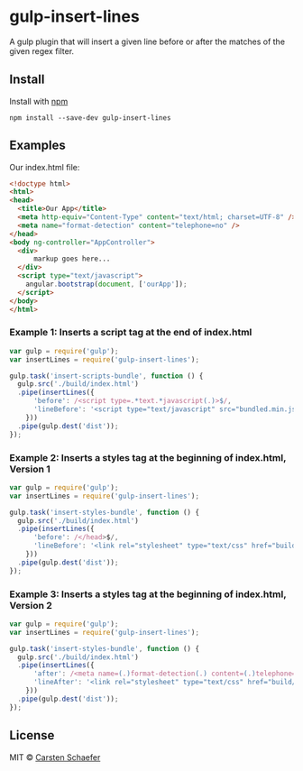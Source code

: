 # gulp-insert-lines
A gulp plugin that will insert a given line before or after the matches of the given regex filter.

## Install

Install with [npm](https://npmjs.org/package/gulp-insert-lines)

```
npm install --save-dev gulp-insert-lines
```


## Examples

Our index.html file:

```html
<!doctype html>
<html>
<head>
  <title>Our App</title>
  <meta http-equiv="Content-Type" content="text/html; charset=UTF-8" />
  <meta name="format-detection" content="telephone=no" />
</head>
<body ng-controller="AppController">
  <div>
      markup goes here...
  </div>
  <script type="text/javascript">
    angular.bootstrap(document, ['ourApp']);
  </script>
</body>
</html>
```

### Example 1: Inserts a script tag at the end of index.html
```js
var gulp = require('gulp');
var insertLines = require('gulp-insert-lines');

gulp.task('insert-scripts-bundle', function () {
  gulp.src('./build/index.html')
  .pipe(insertLines({
      'before': /<script type=.*text.*javascript(.)>$/,
      'lineBefore': '<script type="text/javascript" src="bundled.min.js"></script>'
    }))
  .pipe(gulp.dest('dist'));
});
```

### Example 2: Inserts a styles tag at the beginning of index.html, Version 1 
```js
var gulp = require('gulp');
var insertLines = require('gulp-insert-lines');

gulp.task('insert-styles-bundle', function () {
  gulp.src('./build/index.html')
  .pipe(insertLines({
      'before': /</head>$/,
      'lineBefore': '<link rel="stylesheet" type="text/css" href="build/bundled.min.css" />'
    }))
  .pipe(gulp.dest('dist'));
});
```

### Example 3: Inserts a styles tag at the beginning of index.html, Version 2
```js
var gulp = require('gulp');
var insertLines = require('gulp-insert-lines');

gulp.task('insert-styles-bundle', function () {
  gulp.src('./build/index.html')
  .pipe(insertLines({
      'after': /<meta name=(.)format-detection(.) content=(.)telephone=no(.) />$/,
      'lineAfter': '<link rel="stylesheet" type="text/css" href="build/bundled.min.css" />'
    }))
  .pipe(gulp.dest('dist'));
});
```

## License

MIT © [Carsten Schaefer](http://www.g-tac.de)